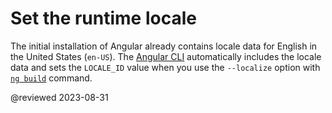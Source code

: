 <!-- 
Placeholder page; keep in case 3rd party links to it. 
Its too brief contents were relocated to `i18n-optional-import-global-variants.md` 
No longer in navigation.
 -->
# Set the runtime locale

The initial installation of Angular already contains locale data for English in the United States \(`en-US`\).
The [Angular CLI][AioCliMain] automatically includes the locale data and sets the `LOCALE_ID` value when you use the `--localize` option with [`ng build`][AioCliBuild] command.


[AioApiCoreLocaleId]: api/core/LOCALE_ID "LOCALE_ID | Core - API | Angular"

[AioCliMain]: cli "CLI Overview and Command Reference | Angular"
[AioCliBuild]: cli/build "ng build | CLI | Angular"

<!-- external links -->

[UnpkgBrowseAngularCommonLocales]: https://unpkg.com/browse/@angular/common/locales/ "@angular/common/locales/ | Unpkg"

<!-- end links -->

@reviewed 2023-08-31
